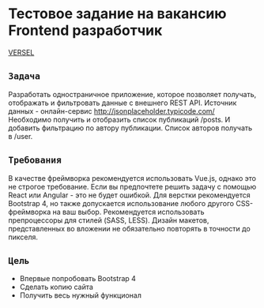 # Тестовое задание на вакансию Frontend разработчик

[VERSEL](https://voodoo-test-xi.vercel.app/)

## `Задача`

Разработать одностраничное приложение, которое позволяет получать,  отображать и фильтровать данные с внешнего REST API. 
Источник данных - онлайн-сервис http://jsonplaceholder.typicode.com/
Необходимо получить и отобразить список публикаций /posts. 
И добавить фильтрацию по автору публикации. Список авторов получать в /user. 



## `Требования`

В качестве фреймворка рекомендуется использовать Vue.js, однако это не строгое  требование. Если вы предпочтете решить задачу с помощью React или Angular - это не будет ошибкой.
Для верстки рекомендуется Bootstrap 4, но также допускается использование  любого другого CSS-фреймворка на ваш выбор. Рекомендуется использовать  препроцессоры для стилей (SASS, LESS). 
Дизайн макетов, представленных во вложении не обязательно повторять в точности  до пикселя. 


## `Цель`

+ Впервые попробовать Bootstrap 4
+ Сделать копию сайта
+ Получить весь нужный функционал

